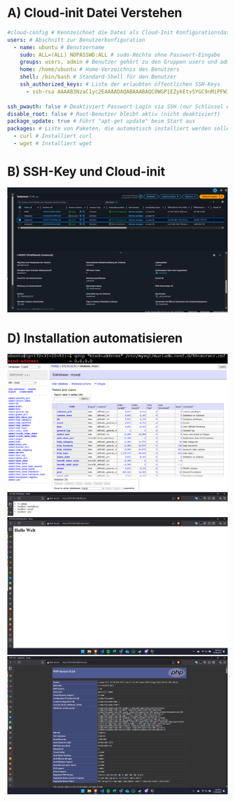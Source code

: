 # A) Cloud-init Datei Verstehen

```yaml
#cloud-config # Kennzeichnet die Datei als Cloud-Init Konfigurationsdatei
users: # Abschnitt zur Benutzerkonfiguration
  - name: ubuntu # Benutzername
    sudo: ALL=(ALL) NOPASSWD:ALL # sudo-Rechte ohne Passwort-Eingabe
    groups: users, admin # Benutzer gehört zu den Gruppen users und admin
    home: /home/ubuntu # Home-Verzeichnis des Benutzers
    shell: /bin/bash # Standard-Shell für den Benutzer
    ssh_authorized_keys: # Liste der erlaubten öffentlichen SSH-Keys
      - ssh-rsa AAAAB3NzaC1yc2EAAAADAQABAAABAQC0WGP1EZykEtv5YGC9nMiPFW3U3DmZNzKFO5nEu6uozEHh4jLZzPNHSrfFTuQ2GnRDSt+XbOtTLdcj26+iPNiFoFha42aCIzYjt6V8Z+SQ9pzF4jPPzxwXfDdkEWylgoNnZ+4MG1lNFqa8aO7F62tX0Yj5khjC0Bs7Mb2cHLx1XZaxJV6qSaulDuBbLYe8QUZXkMc7wmob3PM0kflfolR3LE7LResIHWa4j4FL6r5cQmFlDU2BDPpKMFMGUfRSFiUtaWBNXFOWHQBC2+uKmuMPYP4vJC9sBgqMvPN/X2KyemqdMvdKXnCfrzadHuSSJYEzD64Cve5Zl9yVvY4AqyBD aws-key # Öffentlicher SSH-Schlüssel für Login

ssh_pwauth: false # Deaktiviert Passwort-Login via SSH (nur Schlüssel erlaubt)
disable_root: false # Root-Benutzer bleibt aktiv (nicht deaktiviert)
package_update: true # Führt "apt-get update" beim Start aus
packages: # Liste von Paketen, die automatisch installiert werden sollen
  - curl # Installiert curl
  - wget # Installiert wget
```
# B) SSH-Key und Cloud-init
![Security Group](https://github.com/michaeleaton212/Modul-346---AWS-Academy-Learner-Lab/blob/main/overview.png)



# D) Installation automatisieren 
![](https://github.com/michaeleaton212/Modul-346---AWS-Academy-Learner-Lab/blob/main/grep.png)
![](https://github.com/michaeleaton212/Modul-346---AWS-Academy-Learner-Lab/blob/main/adminer.png)
![](https://github.com/michaeleaton212/Modul-346---AWS-Academy-Learner-Lab/blob/main/db_2.png)
![](https://github.com/michaeleaton212/Modul-346---AWS-Academy-Learner-Lab/blob/main/index.png)
![](https://github.com/michaeleaton212/Modul-346---AWS-Academy-Learner-Lab/blob/main/info_2.png)

